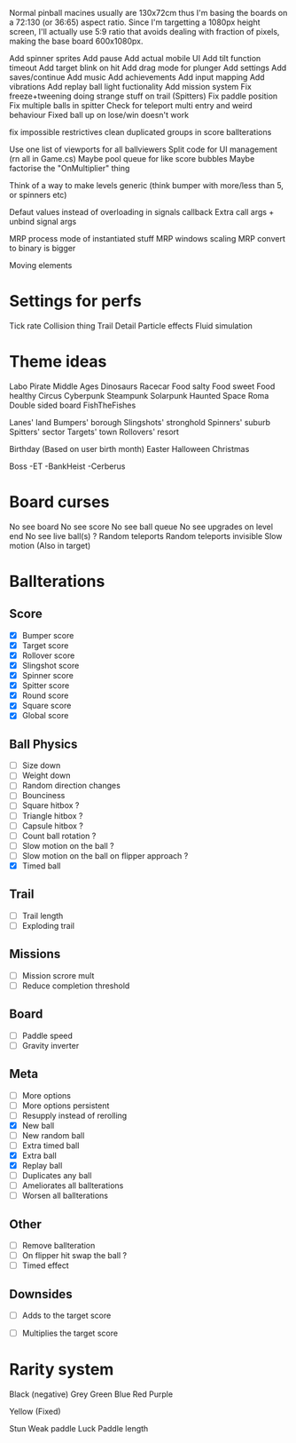 Normal pinball macines usually are 130x72cm thus I'm basing the boards on a 72:130 (or 36:65) aspect ratio.
Since I'm targetting a 1080px height screen, I'll actually use 5:9 ratio that avoids dealing with fraction of pixels, making the base board 600x1080px.


Add spinner sprites
Add pause
Add actual mobile UI
Add tilt function timeout
Add target blink on hit
Add drag mode for plunger
Add settings
Add saves/continue
Add music
Add achievements
Add input mapping
Add vibrations
Add replay ball light fuctionality
Add mission system
Fix freeze+tweening doing strange stuff on trail (Spitters)
Fix paddle position
Fix multiple balls in spitter
Check for teleport multi entry and weird behaviour
Fixed ball up on lose/win doesn't work

fix impossible restrictives
clean duplicated groups in score ballterations

Use one list of viewports for all ballviewers
Split code for UI management (rn all in Game.cs)
Maybe pool queue for like score bubbles
Maybe factorise the "OnMultiplier" thing

Think of a way to make levels generic (think bumper with more/less than 5, or spinners etc)

Defaut values instead of overloading in signals callback
Extra call args + unbind signal args

MRP process mode of instantiated stuff
MRP windows scaling
MRP convert to binary is bigger

Moving elements

# Settings for perfs
Tick rate
Collision thing
Trail Detail
Particle effects
Fluid simulation

# Theme ideas
Labo
Pirate
Middle Ages
Dinosaurs
Racecar
Food salty
Food sweet
Food healthy
Circus
Cyberpunk
Steampunk
Solarpunk 
Haunted
Space
Roma
Double sided board
FishTheFishes

Lanes' land
Bumpers' borough
Slingshots' stronghold
Spinners' suburb
Spitters' sector
Targets' town
Rollovers' resort

Birthday (Based on user birth month)
Easter
Halloween
Christmas

Boss
-ET
-BankHeist
-Cerberus

# Board curses
No see board
No see score
No see ball queue
No see upgrades on level end
No see live ball(s) ?
Random teleports
Random teleports invisible
Slow motion (Also in target)

# Ballterations

## Score
- [x] Bumper score
- [x] Target score
- [x] Rollover score
- [x] Slingshot score
- [x] Spinner score
- [x] Spitter score
- [x] Round score
- [x] Square score
- [x] Global score

## Ball Physics
- [ ] Size down
- [ ] Weight down
- [ ] Random direction changes
- [ ] Bounciness
- [ ] Square hitbox ?
- [ ] Triangle hitbox ?
- [ ] Capsule hitbox ?
- [ ] Count ball rotation ?
- [ ] Slow motion on the ball ?
- [ ] Slow motion on the ball on flipper approach ?
- [x] Timed ball

## Trail
- [ ] Trail length
- [ ] Exploding trail

## Missions
- [ ] Mission scrore mult
- [ ] Reduce completion threshold

## Board
- [ ] Paddle speed
- [ ] Gravity inverter

## Meta
- [ ] More options
- [ ] More options persistent
- [ ] Resupply instead of rerolling
- [x] New ball
- [ ] New random ball
- [ ] Extra timed ball
- [x] Extra ball
- [x] Replay ball
- [ ] Duplicates any ball
- [ ] Ameliorates all ballterations
- [ ] Worsen all ballterations

## Other
- [ ] Remove ballteration
- [ ] On flipper hit swap the ball ?
- [ ] Timed effect

## Downsides

- [ ] Adds to the target score
- [ ] Multiplies the target score


# Rarity system

Black (negative)
Grey
Green
Blue
Red
Purple

Yellow (Fixed)




Stun
Weak paddle
Luck
Paddle length
